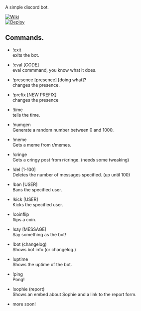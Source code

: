 A simple discord bot.  
  
[![Wiki](https://img.icons8.com/ios/32/000000/wikipedia.png)](https://www.github.com/codeducks/xBOT/wiki)  
[![Deploy](https://www.herokucdn.com/deploy/button.svg)](https://heroku.com/deploy?template=https://github.com/codeducks/xBOT/tree/master)

## Commands.  
* !exit  
exits the bot.  
* !eval [CODE]  
eval commmand, you know what it does.  
* !presence [presence] [doing what]?  
changes the presence.  
* !prefix [NEW PREFIX]  
changes the presence
* !time  
tells the time.  
* !numgen  
Generate a random number between 0 and 1000.  
* !meme  
Gets a meme from r/memes.  
* !cringe  
Gets a cringy post from r/cringe. (needs some tweaking)
* !del [1-100]  
Deletes the number of messages specified. (up until 100)
* !ban [USER]  
Bans the specified user.  
* !kick [USER]  
Kicks the specified user.  
* !coinflip  
flips a coin.  
* !say [MESSAGE]  
Say something as the bot!  
* !bot (changelog)  
Shows bot info (or changelog.)  
* !uptime  
Shows the uptime of the bot.  
* !ping  
Pong!
* !sophie (report)  
Shows an embed about Sophie and a link to the report form.  
  
* more soon!  
